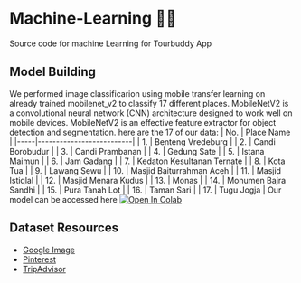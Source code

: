 # Machine-Learning 👨‍💻
Source code for machine Learning for Tourbuddy App

Model Building
--
We performed image classificarion using mobile transfer learning on already trained mobilenet_v2 to classify 17 different places. MobileNetV2 is a convolutional neural network (CNN) architecture designed to work well on mobile devices. MobileNetV2 is an effective feature extractor for object detection and segmentation. here are the 17 of our data:
| No. | Place Name                  |
|-----|--------------------------|
| 1.  | Benteng Vredeburg        |
| 2.  | Candi Borobudur          |
| 3.  | Candi Prambanan          |
| 4.  | Gedung Sate              |
| 5.  | Istana Maimun            |
| 6.  | Jam Gadang               |
| 7.  | Kedaton Kesultanan Ternate |
| 8.  | Kota Tua                 |
| 9.  | Lawang Sewu              |
| 10. | Masjid Baiturrahman Aceh |
| 11. | Masjid Istiqlal          |
| 12. | Masjid Menara Kudus      |
| 13. | Monas                    |
| 14. | Monumen Bajra Sandhi     |
| 15. | Pura Tanah Lot           |
| 16. | Taman Sari               |
| 17. | Tugu Jogja               |
Our model can be accessed here <a target="_blank" href="https://colab.research.google.com/github/Kamiladine/TourBuddy-Machine-Learning/blob/035d55f48b8f5d3302c91aa0b70a67f0b43df7ac/TourBuddyModel.ipynb">
  <img src="https://colab.research.google.com/assets/colab-badge.svg" alt="Open In Colab"/>
</a>

Dataset Resources
--
- [Google Image](https://images.google.com/)
- [Pinterest](https://id.pinterest.com/)
- [TripAdvisor](https://www.tripadvisor.co.id/)



